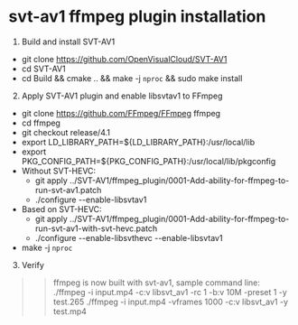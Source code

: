 # svt-av1 ffmpeg plugin installation

1. Build and install SVT-AV1 
- git clone https://github.com/OpenVisualCloud/SVT-AV1
- cd SVT-AV1
- cd Build && cmake .. && make -j `nproc` && sudo make install

2. Apply SVT-AV1 plugin and enable libsvtav1 to FFmpeg
- git clone https://github.com/FFmpeg/FFmpeg ffmpeg
- cd ffmpeg
- git checkout release/4.1
- export LD_LIBRARY_PATH=${LD_LIBRARY_PATH}:/usr/local/lib
- export PKG_CONFIG_PATH=${PKG_CONFIG_PATH}:/usr/local/lib/pkgconfig
- Without SVT-HEVC:
   - git apply ../SVT-AV1/ffmpeg_plugin/0001-Add-ability-for-ffmpeg-to-run-svt-av1.patch
   - ./configure --enable-libsvtav1
- Based on SVT-HEVC:
   - git apply ../SVT-AV1/ffmpeg_plugin/0001-Add-ability-for-ffmpeg-to-run-svt-av1-with-svt-hevc.patch
   - ./configure --enable-libsvthevc --enable-libsvtav1
- make -j `nproc`

3. Verify
>> ffmpeg is now built with svt-av1, sample command line: 
./ffmpeg  -i input.mp4 -c:v libsvt_av1 -rc 1 -b:v 10M -preset 1  -y test.265
./ffmpeg  -i input.mp4 -vframes 1000 -c:v libsvt_av1 -y test.mp4

